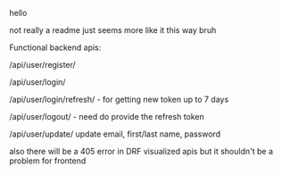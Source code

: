 hello 

not really a readme just seems more like it this way bruh

Functional backend apis: 

/api/user/register/

/api/user/login/

/api/user/login/refresh/ - for getting new token up to 7 days

/api/user/logout/ - need do provide the refresh token

/api/user/update/ update email, first/last name, password

also there will be a 405 error in DRF visualized apis but it shouldn't be a problem for frontend